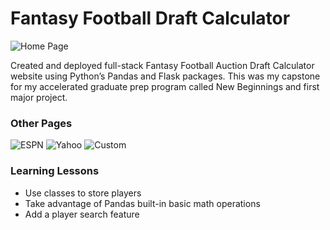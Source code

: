 # Fantasy Football Draft Calculator

![Home Page](https://ik.imagekit.io/tlan2/fantasy_football_calculator/home_Ysd_rU4m6.png)

Created and deployed full-stack Fantasy Football Auction Draft Calculator website using Python’s Pandas and Flask packages. This was my capstone for my accelerated graduate prep program called New Beginnings and first major project.


### Other Pages
![ESPN](https://ik.imagekit.io/tlan2/fantasy_football_calculator/espn_EJ8YP7FYf.png)
![Yahoo](https://ik.imagekit.io/tlan2/fantasy_football_calculator/yahoo_HLKK2J4qq.png)
![Custom](https://ik.imagekit.io/tlan2/fantasy_football_calculator/custom_vviQE66wv.png)

### Learning Lessons
- Use classes to store players
- Take advantage of Pandas built-in basic math operations
- Add a player search feature
